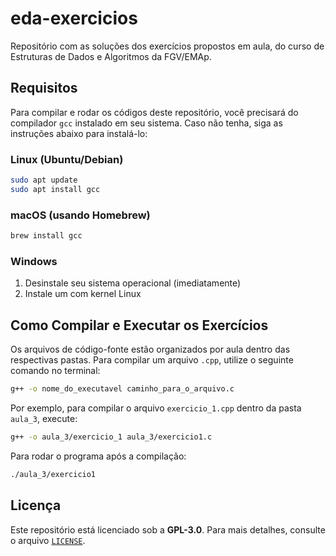 # eda-exercicios

Repositório com as soluções dos exercícios propostos em aula, do curso de Estruturas de Dados e Algoritmos da FGV/EMAp.

## Requisitos

Para compilar e rodar os códigos deste repositório, você precisará do compilador `gcc` instalado em seu sistema. Caso não tenha, siga as instruções abaixo para instalá-lo:

### Linux (Ubuntu/Debian)
```sh
sudo apt update
sudo apt install gcc
```

### macOS (usando Homebrew)
```sh
brew install gcc
```

### Windows 
1. Desinstale seu sistema operacional (imediatamente)
2. Instale um com kernel Linux

## Como Compilar e Executar os Exercícios

Os arquivos de código-fonte estão organizados por aula dentro das respectivas pastas. Para compilar um arquivo `.cpp`, utilize o seguinte comando no terminal:

```sh
g++ -o nome_do_executavel caminho_para_o_arquivo.c
```

Por exemplo, para compilar o arquivo `exercicio_1.cpp` dentro da pasta `aula_3`, execute:

```sh
g++ -o aula_3/exercicio_1 aula_3/exercicio1.c
```

Para rodar o programa após a compilação:

```sh
./aula_3/exercicio1
```

## Licença

Este repositório está licenciado sob a **GPL-3.0**. Para mais detalhes, consulte o arquivo [`LICENSE`](LICENSE).

